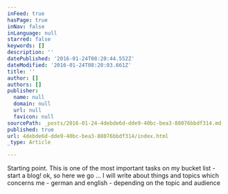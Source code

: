 ```yaml
---
inFeed: true
hasPage: true
inNav: false
inLanguage: null
starred: false
keywords: []
description: ''
datePublished: '2016-01-24T08:20:44.552Z'
dateModified: '2016-01-24T08:20:03.661Z'
title: ''
author: []
authors: []
publisher:
  name: null
  domain: null
  url: null
  favicon: null
sourcePath: _posts/2016-01-24-4debde6d-dde9-40bc-bea3-88076bbdf314.md
published: true
url: 4debde6d-dde9-40bc-bea3-88076bbdf314/index.html
_type: Article

---
```

Starting point. This is one of the most important tasks on my bucket list - start a blog! ok, so here we go ... I will write about things and topics which concerns me - german and english - depending on the topic and audience